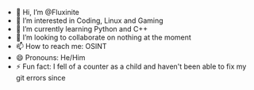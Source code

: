 - 👋 Hi, I’m @Fluxinite
- 👀 I’m interested in Coding, Linux and Gaming
- 🌱 I’m currently learning Python and C++
- 💞️ I’m looking to collaborate on nothing at the moment
- 📫 How to reach me: OSINT
- 😄 Pronouns: He/Him
- ⚡ Fun fact: I fell of a counter as a child and haven't been able to fix my git errors since

<!---
Fluxinite/Fluxinite is a ✨ special ✨ repository because its `README.md` (this file) appears on your GitHub profile.
You can click the Preview link to take a look at your changes.
--->
